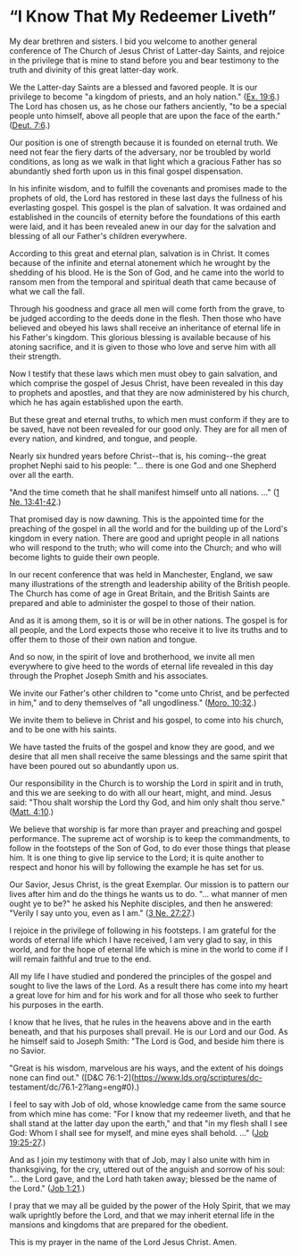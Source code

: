 # “I Know That My Redeemer Liveth”

My dear brethren and sisters. I bid you welcome to another general conference
of The Church of Jesus Christ of Latter-day Saints, and rejoice in the
privilege that is mine to stand before you and bear testimony to the truth and
divinity of this great latter-day work.

We the Latter-day Saints are a blessed and favored people. It is our privilege
to become "a kingdom of priests, and an holy nation." ([Ex.
19:6](https://www.lds.org/scriptures/ot/ex/19.6?lang=eng#5).) The Lord has
chosen us, as he chose our fathers anciently, "to be a special people unto
himself, above all people that are upon the face of the earth." ([Deut.
7:6](https://www.lds.org/scriptures/ot/deut/7.6?lang=eng#5).)

Our position is one of strength because it is founded on eternal truth. We
need not fear the fiery darts of the adversary, nor be troubled by world
conditions, as long as we walk in that light which a gracious Father has so
abundantly shed forth upon us in this final gospel dispensation.

In his infinite wisdom, and to fulfill the covenants and promises made to the
prophets of old, the Lord has restored in these last days the fullness of his
everlasting gospel. This gospel is the plan of salvation. It was ordained and
established in the councils of eternity before the foundations of this earth
were laid, and it has been revealed anew in our day for the salvation and
blessing of all our Father's children everywhere.

According to this great and eternal plan, salvation is in Christ. It comes
because of the infinite and eternal atonement which he wrought by the shedding
of his blood. He is the Son of God, and he came into the world to ransom men
from the temporal and spiritual death that came because of what we call the
fall.

Through his goodness and grace all men will come forth from the grave, to be
judged according to the deeds done in the flesh. Then those who have believed
and obeyed his laws shall receive an inheritance of eternal life in his
Father's kingdom. This glorious blessing is available because of his atoning
sacrifice, and it is given to those who love and serve him with all their
strength.

Now I testify that these laws which men must obey to gain salvation, and which
comprise the gospel of Jesus Christ, have been revealed in this day to
prophets and apostles, and that they are now administered by his church, which
he has again established upon the earth.

But these great and eternal truths, to which men must conform if they are to
be saved, have not been revealed for our good only. They are for all men of
every nation, and kindred, and tongue, and people.

Nearly six hundred years before Christ--that is, his coming--the great prophet
Nephi said to his people: "... there is one God and one Shepherd over all the
earth.

"And the time cometh that he shall manifest himself unto all nations. ..." ([1
Ne. 13:41-42](https://www.lds.org/scriptures/bofm/1-ne/13.41-42?lang=eng#40).)

That promised day is now dawning. This is the appointed time for the preaching
of the gospel in all the world and for the building up of the Lord's kingdom
in every nation. There are good and upright people in all nations who will
respond to the truth; who will come into the Church; and who will become
lights to guide their own people.

In our recent conference that was held in Manchester, England, we saw many
illustrations of the strength and leadership ability of the British people.
The Church has come of age in Great Britain, and the British Saints are
prepared and able to administer the gospel to those of their nation.

And as it is among them, so it is or will be in other nations. The gospel is
for all people, and the Lord expects those who receive it to live its truths
and to offer them to those of their own nation and tongue.

And so now, in the spirit of love and brotherhood, we invite all men
everywhere to give heed to the words of eternal life revealed in this day
through the Prophet Joseph Smith and his associates.

We invite our Father's other children to "come unto Christ, and be perfected
in him," and to deny themselves of "all ungodliness." ([Moro.
10:32](https://www.lds.org/scriptures/bofm/moro/10.32?lang=eng#31).)

We invite them to believe in Christ and his gospel, to come into his church,
and to be one with his saints.

We have tasted the fruits of the gospel and know they are good, and we desire
that all men shall receive the same blessings and the same spirit that have
been poured out so abundantly upon us.

Our responsibility in the Church is to worship the Lord in spirit and in
truth, and this we are seeking to do with all our heart, might, and mind.
Jesus said: "Thou shalt worship the Lord thy God, and him only shalt thou
serve." ([Matt.
4:10](https://www.lds.org/scriptures/nt/matt/4.10?lang=eng#9).)

We believe that worship is far more than prayer and preaching and gospel
performance. The supreme act of worship is to keep the commandments, to follow
in the footsteps of the Son of God, to do ever those things that please him.
It is one thing to give lip service to the Lord; it is quite another to
respect and honor his will by following the example he has set for us.

Our Savior, Jesus Christ, is the great Exemplar. Our mission is to pattern our
lives after him and do the things he wants us to do. "... what manner of men
ought ye to be?" he asked his Nephite disciples, and then he answered: "Verily
I say unto you, even as I am." ([3 Ne.
27:27](https://www.lds.org/scriptures/bofm/3-ne/27.27?lang=eng#26).)

I rejoice in the privilege of following in his footsteps. I am grateful for
the words of eternal life which I have received, I am very glad to say, in
this world, and for the hope of eternal life which is mine in the world to
come if I will remain faithful and true to the end.

All my life I have studied and pondered the principles of the gospel and
sought to live the laws of the Lord. As a result there has come into my heart
a great love for him and for his work and for all those who seek to further
his purposes in the earth.

I know that he lives, that he rules in the heavens above and in the earth
beneath, and that his purposes shall prevail. He is our Lord and our God. As
he himself said to Joseph Smith: "The Lord is God, and beside him there is no
Savior.

"Great is his wisdom, marvelous are his ways, and the extent of his doings
none can find out." ([D&amp;C 76:1-2](https://www.lds.org/scriptures/dc-
testament/dc/76.1-2?lang=eng#0).)

I feel to say with Job of old, whose knowledge came from the same source from
which mine has come: "For I know that my redeemer liveth, and that he shall
stand at the latter day upon the earth," and that "in my flesh shall I see
God: Whom I shall see for myself, and mine eyes shall behold. ..." ([Job
19:25-27](https://www.lds.org/scriptures/ot/job/19.25-27?lang=eng#24).)

And as I join my testimony with that of Job, may I also unite with him in
thanksgiving, for the cry, uttered out of the anguish and sorrow of his soul:
"... the Lord gave, and the Lord hath taken away; blessed be the name of the
Lord." ([Job 1:21](https://www.lds.org/scriptures/ot/job/1.21?lang=eng#20).)

I pray that we may all be guided by the power of the Holy Spirit, that we may
walk uprightly before the Lord, and that we may inherit eternal life in the
mansions and kingdoms that are prepared for the obedient.

This is my prayer in the name of the Lord Jesus Christ. Amen.

